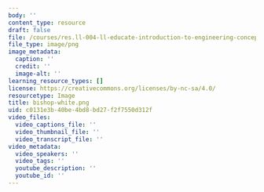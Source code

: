 ```yaml
---
body: ''
content_type: resource
draft: false
file: /courses/res.ll-004-ll-educate-introduction-to-engineering-concepts-spring-2022/bishop-white.png
file_type: image/png
image_metadata:
  caption: ''
  credit: ''
  image-alt: ''
learning_resource_types: []
license: https://creativecommons.org/licenses/by-nc-sa/4.0/
resourcetype: Image
title: bishop-white.png
uid: c0131e3b-40be-4bd8-bd27-f2f7550d312f
video_files:
  video_captions_file: ''
  video_thumbnail_file: ''
  video_transcript_file: ''
video_metadata:
  video_speakers: ''
  video_tags: ''
  youtube_description: ''
  youtube_id: ''
---
```


